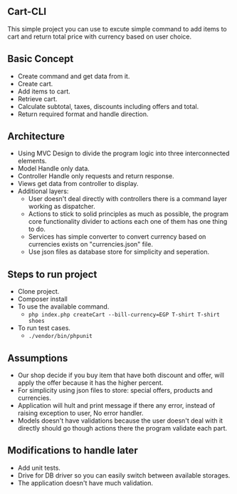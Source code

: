 ## Cart-CLI
This simple project you can use to excute simple command to add items to cart and return total price with currency
based on user choice.

## Basic Concept
* Create command and get data from it.
* Create cart.
* Add items to cart.
* Retrieve cart.
* Calculate subtotal, taxes, discounts including offers and total.
* Return required format and handle direction.

## Architecture
* Using MVC Design to divide the program logic into three interconnected elements. 
* Model Handle only data.
* Controller Handle only requests and return response.
* Views get data from controller to display.
* Additional layers:
    * User doesn't deal directly with controllers there is a command layer working as dispatcher.
    * Actions to stick to solid principles as much as possible, the program core functionality divider to actions
        each one of them has one thing to do.
    * Services has simple converter to convert currency based on currencies exists on "currencies.json" file.
    * Use json files as database store for simplicity and seperation.

## Steps to run project
* Clone project.
* Composer install
* To use the available command.
    * `php index.php createCart --bill-currency=EGP T-shirt T-shirt shoes`
* To run test cases.
    * `./vendor/bin/phpunit`

## Assumptions
* Our shop decide if you buy item that have both discount and offer, will apply the offer because it has the higher percent.
* For simplicity using json files to store: special offers, products and currencies.
* Application will hult and print message if there any error, instead of raising exception to user, No error handler.
* Models doesn't have validations because the user doesn't deal with it directly should go though actions there the program    validate each part. 

## Modifications to handle later
* Add unit tests.
* Drive for DB driver so you can easily switch between available storages.
* The application doesn't have much validation. 


